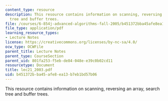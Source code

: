 ```yaml
---
content_type: resource
description: This resource contains information on scanning, reversing an array, search
  tree and buffer trees.
file: /courses/6-854j-advanced-algorithms-fall-2005/b451372bba45afe8ea13b7eb1bd57b06_lec21_2003.pdf
file_type: application/pdf
learning_resource_types:
- Lecture Notes
license: https://creativecommons.org/licenses/by-nc-sa/4.0/
ocw_type: OCWFile
parent_title: Lecture Notes
parent_type: CourseSection
parent_uid: 801fa253-f5eb-de84-048e-e39c0b02cd11
resourcetype: Document
title: lec21_2003.pdf
uid: b451372b-ba45-afe8-ea13-b7eb1bd57b06
---
```

This resource contains information on scanning, reversing an array, search tree and buffer trees.